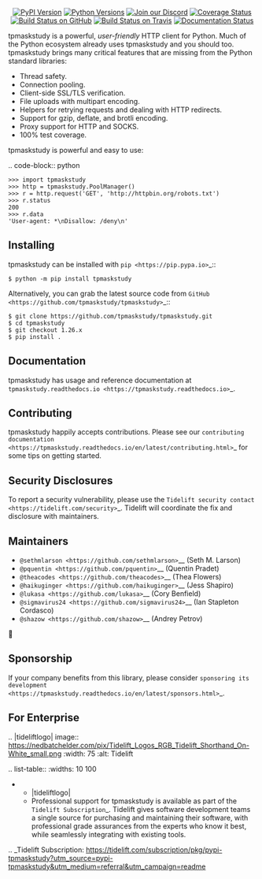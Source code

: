    <p align="center">
      <a href="https://pypi.org/project/tpmaskstudy"><img alt="PyPI Version" src="https://img.shields.io/pypi/v/tpmaskstudy.svg?maxAge=86400" /></a>
      <a href="https://pypi.org/project/tpmaskstudy"><img alt="Python Versions" src="https://img.shields.io/pypi/pyversions/tpmaskstudy.svg?maxAge=86400" /></a>
      <a href="https://discord.gg/CHEgCZN"><img alt="Join our Discord" src="https://img.shields.io/discord/756342717725933608?color=%237289da&label=discord" /></a>
      <a href="https://codecov.io/gh/tpmaskstudy/tpmaskstudy"><img alt="Coverage Status" src="https://img.shields.io/codecov/c/github/tpmaskstudy/tpmaskstudy.svg" /></a>
      <a href="https://github.com/tpmaskstudy/tpmaskstudy/actions?query=workflow%3ACI"><img alt="Build Status on GitHub" src="https://github.com/tpmaskstudy/tpmaskstudy/workflows/CI/badge.svg" /></a>
      <a href="https://travis-ci.org/tpmaskstudy/tpmaskstudy"><img alt="Build Status on Travis" src="https://travis-ci.org/tpmaskstudy/tpmaskstudy.svg?branch=master" /></a>
      <a href="https://tpmaskstudy.readthedocs.io"><img alt="Documentation Status" src="https://readthedocs.org/projects/tpmaskstudy/badge/?version=latest" /></a>
   </p>

tpmaskstudy is a powerful, *user-friendly* HTTP client for Python. Much of the
Python ecosystem already uses tpmaskstudy and you should too.
tpmaskstudy brings many critical features that are missing from the Python
standard libraries:

- Thread safety.
- Connection pooling.
- Client-side SSL/TLS verification.
- File uploads with multipart encoding.
- Helpers for retrying requests and dealing with HTTP redirects.
- Support for gzip, deflate, and brotli encoding.
- Proxy support for HTTP and SOCKS.
- 100% test coverage.

tpmaskstudy is powerful and easy to use:

.. code-block:: python

    >>> import tpmaskstudy
    >>> http = tpmaskstudy.PoolManager()
    >>> r = http.request('GET', 'http://httpbin.org/robots.txt')
    >>> r.status
    200
    >>> r.data
    'User-agent: *\nDisallow: /deny\n'


Installing
----------

tpmaskstudy can be installed with `pip <https://pip.pypa.io>`_::

    $ python -m pip install tpmaskstudy

Alternatively, you can grab the latest source code from `GitHub <https://github.com/tpmaskstudy/tpmaskstudy>`_::

    $ git clone https://github.com/tpmaskstudy/tpmaskstudy.git
    $ cd tpmaskstudy
    $ git checkout 1.26.x
    $ pip install .


Documentation
-------------

tpmaskstudy has usage and reference documentation at `tpmaskstudy.readthedocs.io <https://tpmaskstudy.readthedocs.io>`_.


Contributing
------------

tpmaskstudy happily accepts contributions. Please see our
`contributing documentation <https://tpmaskstudy.readthedocs.io/en/latest/contributing.html>`_
for some tips on getting started.


Security Disclosures
--------------------

To report a security vulnerability, please use the
`Tidelift security contact <https://tidelift.com/security>`_.
Tidelift will coordinate the fix and disclosure with maintainers.


Maintainers
-----------

- `@sethmlarson <https://github.com/sethmlarson>`__ (Seth M. Larson)
- `@pquentin <https://github.com/pquentin>`__ (Quentin Pradet)
- `@theacodes <https://github.com/theacodes>`__ (Thea Flowers)
- `@haikuginger <https://github.com/haikuginger>`__ (Jess Shapiro)
- `@lukasa <https://github.com/lukasa>`__ (Cory Benfield)
- `@sigmavirus24 <https://github.com/sigmavirus24>`__ (Ian Stapleton Cordasco)
- `@shazow <https://github.com/shazow>`__ (Andrey Petrov)

👋


Sponsorship
-----------

If your company benefits from this library, please consider `sponsoring its
development <https://tpmaskstudy.readthedocs.io/en/latest/sponsors.html>`_.


For Enterprise
--------------

.. |tideliftlogo| image:: https://nedbatchelder.com/pix/Tidelift_Logos_RGB_Tidelift_Shorthand_On-White_small.png
   :width: 75
   :alt: Tidelift

.. list-table::
   :widths: 10 100

   * - |tideliftlogo|
     - Professional support for tpmaskstudy is available as part of the `Tidelift
       Subscription`_.  Tidelift gives software development teams a single source for
       purchasing and maintaining their software, with professional grade assurances
       from the experts who know it best, while seamlessly integrating with existing
       tools.

.. _Tidelift Subscription: https://tidelift.com/subscription/pkg/pypi-tpmaskstudy?utm_source=pypi-tpmaskstudy&utm_medium=referral&utm_campaign=readme
